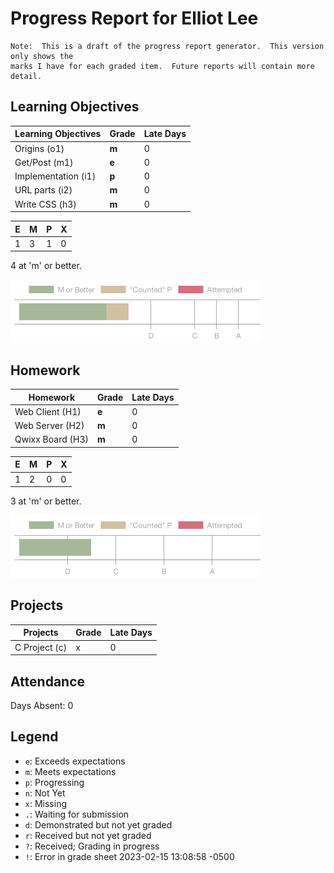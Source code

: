 # Progress Report for Elliot Lee
    Note:  This is a draft of the progress report generator.  This version only shows the
    marks I have for each graded item.  Future reports will contain more detail.
## Learning Objectives
|Learning Objectives|Grade|Late Days|
|------|-------|-------|
|Origins (o1)|**m**|0|
|Get/Post (m1)|**e**|0|
|Implementation (i1)|**p**|0|
|URL parts (i2)|**m**|0|
|Write CSS (h3)|**m**|0|

|E|M|P|X|
|------|-------|-------|-------|
|1|3|1|0|

4 at 'm' or better.

![Learning Objectives](LO.png)

## Homework
|Homework|Grade|Late Days|
|------|-------|-------|
|Web Client (H1)|**e**|0|
|Web Server (H2)|**m**|0|
|Qwixx Board (H3)|**m**|0|

|E|M|P|X|
|------|-------|-------|-------|
|1|2|0|0|

3 at 'm' or better.

![Homework](H.png)

## Projects
|Projects|Grade|Late Days|
|------|-------|-------|
|C Project (c)|x|0|


## Attendance 
Days Absent: 0

## Legend 
* `e`: Exceeds expectations
* `m`: Meets expectations
* `p`: Progressing
* `n`: Not Yet
* `x`: Missing
* `.`: Waiting for submission
* `d`: Demonstrated but not yet graded
* `r`: Received but not yet graded
* `?`: Received; Grading in progress
* `!`: Error in grade sheet
2023-02-15 13:08:58 -0500
